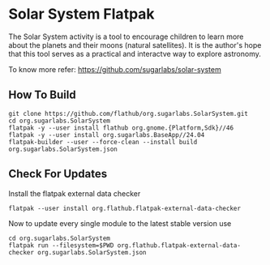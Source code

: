 # Solar System Flatpak

The Solar System activity is a tool to encourage children to learn more about the planets and their moons (natural satellites). It is the author's hope that this tool serves as a practical and interactve way to explore astronomy.

To know more refer: https://github.com/sugarlabs/solar-system

## How To Build

```
git clone https://github.com/flathub/org.sugarlabs.SolarSystem.git
cd org.sugarlabs.SolarSystem
flatpak -y --user install flathub org.gnome.{Platform,Sdk}//46
flatpak -y --user install org.sugarlabs.BaseApp//24.04
flatpak-builder --user --force-clean --install build org.sugarlabs.SolarSystem.json
```

## Check For Updates

Install the flatpak external data checker
```
flatpak --user install org.flathub.flatpak-external-data-checker
```

Now to update every single module to the latest stable version use
```
cd org.sugarlabs.SolarSystem
flatpak run --filesystem=$PWD org.flathub.flatpak-external-data-checker org.sugarlabs.SolarSystem.json
```